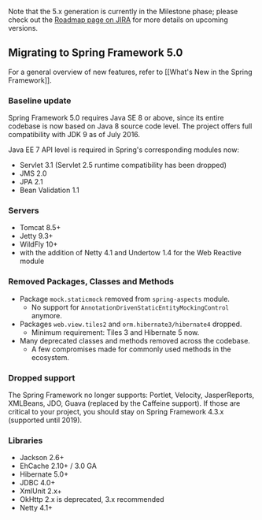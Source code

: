 Note that the 5.x generation is currently in the Milestone phase; please check out the [Roadmap page on JIRA](https://jira.spring.io/browse/SPR/?selectedTab=com.atlassian.jira.jira-projects-plugin:roadmap-panel) for more details on upcoming versions.

## Migrating to Spring Framework 5.0

For a general overview of new features, refer to [[What's New in the Spring Framework]].

### Baseline update

Spring Framework 5.0 requires Java SE 8 or above, since its entire codebase is now based on Java 8 source code level.
The project offers full compatibility with JDK 9 as of July 2016.

Java EE 7 API level is required in Spring's corresponding modules now:

* Servlet 3.1 (Servlet 2.5 runtime compatibility has been dropped)
* JMS 2.0
* JPA 2.1
* Bean Validation 1.1

### Servers

* Tomcat 8.5+
* Jetty 9.3+
* WildFly 10+
* with the addition of Netty 4.1 and Undertow 1.4 for the Web Reactive module

### Removed Packages, Classes and Methods

* Package `mock.staticmock` removed from `spring-aspects` module.
  * No support for `AnnotationDrivenStaticEntityMockingControl` anymore.
* Packages `web.view.tiles2` and `orm.hibernate3/hibernate4` dropped.
  * Minimum requirement: Tiles 3 and Hibernate 5 now.
* Many deprecated classes and methods removed across the codebase.
  * A few compromises made for commonly used methods in the ecosystem.

### Dropped support

The Spring Framework no longer supports: Portlet, Velocity, JasperReports, XMLBeans, JDO,
Guava (replaced by the Caffeine support).
If those are critical to your project, you should stay on Spring Framework 4.3.x (supported until 2019).

### Libraries

* Jackson 2.6+
* EhCache 2.10+ / 3.0 GA
* Hibernate 5.0+
* JDBC 4.0+
* XmlUnit 2.x+
* OkHttp 2.x is deprecated, 3.x recommended
* Netty 4.1+
